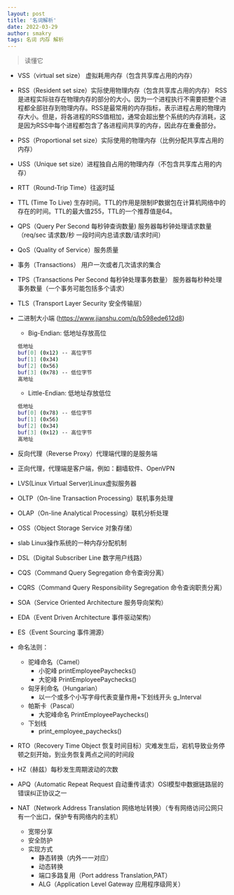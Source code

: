 ```yaml
---
layout: post
title: '名词解析'
date: 2022-03-29
author: smakry
tags: 名词 内存 解析
---
```


> 读懂它

- VSS（virtual set size） 虚拟耗用内存（包含共享库占用的内存）
- RSS（Resident set size）实际使用物理内存（包含共享库占用的内存）
	RSS是进程实际驻存在物理内存的部分的大小。因为一个进程执行不需要把整个进程都全部驻存到物理内存。RSS是最常用的内存指标，表示进程占用的物理内存大小。但是，将各进程的RSS值相加，通常会超出整个系统的内存消耗，这是因为RSS中每个进程都包含了各进程间共享的内存，因此存在重叠部分。
- PSS（Proportional set size）实际使用的物理内存（比例分配共享库占用的内存）
- USS（Unique set size）进程独自占用的物理内存（不包含共享库占用的内存）
- RTT（Round-Trip Time）往返时延
- TTL (Time To Live) 生存时间。TTL的作用是限制IP数据包在计算机网络中的存在的时间。TTL的最大值255，TTL的一个推荐值是64。
- QPS（Query Per Second 每秒钟查询数量) 服务器每秒钟处理请求数量（req/sec 请求数/秒 一段时间内总请求数/请求时间）
- QoS（Quality of Service）服务质量
- 事务（Transactions） 用户一次或者几次请求的集合
- TPS（Transactions Per Second 每秒钟处理事务数量） 服务器每秒种处理事务数量（一个事务可能包括多个请求）
- TLS（Transport Layer Security 安全传输层）
- 二进制大小端 (https://www.jianshu.com/p/b598ede612d8)
	- Big-Endian: 低地址存放高位
	```sh
	低地址
	buf[0] (0x12) -- 高位字节
	buf[1] (0x34)
	buf[2] (0x56)
	buf[3] (0x78) -- 低位字节
	高地址
	```

	- Little-Endian: 低地址存放低位
	```sh
	低地址
	buf[0] (0x78) -- 低位字节
	buf[1] (0x56)
	buf[2] (0x34)
	buf[3] (0x12) -- 高位字节
	高地址
	```
- 反向代理（Reverse Proxy）代理端代理的是服务端
- 正向代理，代理端是客户端，例如：翻墙软件、OpenVPN
- LVS(Linux Virtual Server)Linux虚拟服务器
- OLTP（On-line Transaction Processing）联机事务处理
- OLAP（On-line Analytical Processing）联机分析处理
- OSS（Object Storage Service 对象存储）
- slab Linux操作系统的一种内存分配机制
- DSL（Digital Subscriber Line 数字用户线路）
- CQS（Command Query Segregation 命令查询分离）
- CQRS（Command Query Responsibility Segregation 命令查询职责分离）
- SOA（Service Oriented Architecture 服务导向架构）
- EDA（Event Driven Architecture 事件驱动架构）
- ES（Event Sourcing 事件溯源）
- 命名法则：
    - 驼峰命名（Camel）
        - 小驼峰 printEmployeePaychecks()
        - 大驼峰 PrintEmployeePaychecks()
    - 匈牙利命名（Hungarian）
        - 以一个或多个小写字母代表变量作用+下划线开头 g_Interval
    - 帕斯卡（Pascal）
        - 大驼峰命名 PrintEmployeePaychecks()
    - 下划线
        - print_employee_paychecks()
- RTO（Recovery Time Object 恢复时间目标）灾难发生后，宕机导致业务停顿之刻开始，到业务恢复两点之间的时间段
- HZ（赫兹）每秒发生周期波动的次数
- APQ（Automatic Repeat Request 自动重传请求）OSI模型中数据链路层的错误纠正协议之一
- NAT（Network Address Translation 网络地址转换）（专有网络访问公网只有一个出口，保护专有网络内的主机）
    - 宽带分享
    - 安全防护
    - 实现方式
        - 静态转换（内外一一对应）
        - 动态转换
        - 端口多路复用（Port address Translation,PAT）
        - ALG（Application Level Gateway 应用程序级网关）









